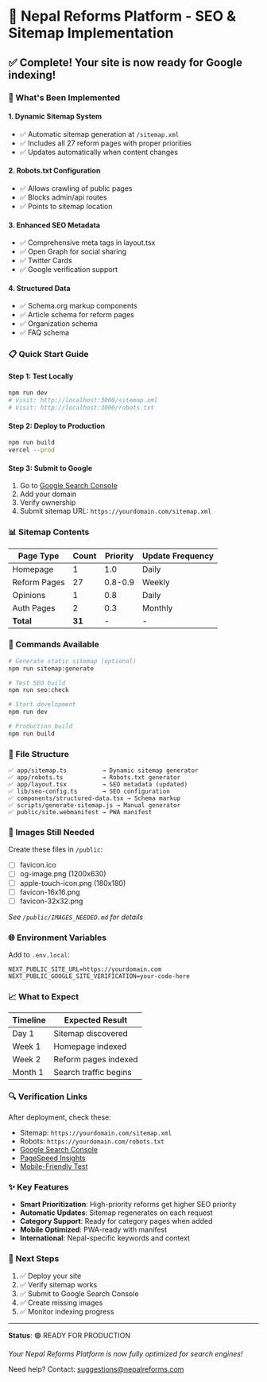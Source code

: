 # 🎯 Nepal Reforms Platform - SEO & Sitemap Implementation

## ✅ Complete! Your site is now ready for Google indexing!

### 🚀 What's Been Implemented

#### 1. **Dynamic Sitemap System**
- ✅ Automatic sitemap generation at `/sitemap.xml`
- ✅ Includes all 27 reform pages with proper priorities
- ✅ Updates automatically when content changes

#### 2. **Robots.txt Configuration**
- ✅ Allows crawling of public pages
- ✅ Blocks admin/api routes
- ✅ Points to sitemap location

#### 3. **Enhanced SEO Metadata**
- ✅ Comprehensive meta tags in layout.tsx
- ✅ Open Graph for social sharing
- ✅ Twitter Cards
- ✅ Google verification support

#### 4. **Structured Data**
- ✅ Schema.org markup components
- ✅ Article schema for reform pages
- ✅ Organization schema
- ✅ FAQ schema

### 📋 Quick Start Guide

#### Step 1: Test Locally
```bash
npm run dev
# Visit: http://localhost:3000/sitemap.xml
# Visit: http://localhost:3000/robots.txt
```

#### Step 2: Deploy to Production
```bash
npm run build
vercel --prod
```

#### Step 3: Submit to Google
1. Go to [Google Search Console](https://search.google.com/search-console)
2. Add your domain
3. Verify ownership
4. Submit sitemap URL: `https://yourdomain.com/sitemap.xml`

### 📊 Sitemap Contents

| Page Type | Count | Priority | Update Frequency |
|-----------|-------|----------|-----------------|
| Homepage | 1 | 1.0 | Daily |
| Reform Pages | 27 | 0.8-0.9 | Weekly |
| Opinions | 1 | 0.8 | Daily |
| Auth Pages | 2 | 0.3 | Monthly |
| **Total** | **31** | - | - |

### 🔧 Commands Available

```bash
# Generate static sitemap (optional)
npm run sitemap:generate

# Test SEO build
npm run seo:check

# Start development
npm run dev

# Production build
npm run build
```

### 📁 File Structure

```
✅ app/sitemap.ts          → Dynamic sitemap generator
✅ app/robots.ts           → Robots.txt generator
✅ app/layout.tsx          → SEO metadata (updated)
✅ lib/seo-config.ts       → SEO configuration
✅ components/structured-data.tsx → Schema markup
✅ scripts/generate-sitemap.js → Manual generator
✅ public/site.webmanifest → PWA manifest
```

### 🎨 Images Still Needed

Create these files in `/public`:
- [ ] favicon.ico
- [ ] og-image.png (1200x630)
- [ ] apple-touch-icon.png (180x180)
- [ ] favicon-16x16.png
- [ ] favicon-32x32.png

*See `/public/IMAGES_NEEDED.md` for details*

### 🌐 Environment Variables

Add to `.env.local`:
```env
NEXT_PUBLIC_SITE_URL=https://yourdomain.com
NEXT_PUBLIC_GOOGLE_SITE_VERIFICATION=your-code-here
```

### 📈 What to Expect

| Timeline | Expected Result |
|----------|----------------|
| Day 1 | Sitemap discovered |
| Week 1 | Homepage indexed |
| Week 2 | Reform pages indexed |
| Month 1 | Search traffic begins |

### 🔍 Verification Links

After deployment, check these:
- Sitemap: `https://yourdomain.com/sitemap.xml`
- Robots: `https://yourdomain.com/robots.txt`
- [Google Search Console](https://search.google.com/search-console)
- [PageSpeed Insights](https://pagespeed.web.dev/)
- [Mobile-Friendly Test](https://search.google.com/test/mobile-friendly)

### ✨ Key Features

- **Smart Prioritization**: High-priority reforms get higher SEO priority
- **Automatic Updates**: Sitemap regenerates on each request
- **Category Support**: Ready for category pages when added
- **Mobile Optimized**: PWA-ready with manifest
- **International**: Nepal-specific keywords and context

### 📝 Next Steps

1. ✅ Deploy your site
2. ✅ Verify sitemap works
3. ✅ Submit to Google Search Console
4. ✅ Create missing images
5. ✅ Monitor indexing progress

---

**Status**: 🟢 READY FOR PRODUCTION

*Your Nepal Reforms Platform is now fully optimized for search engines!*

Need help? Contact: suggestions@nepalreforms.com

